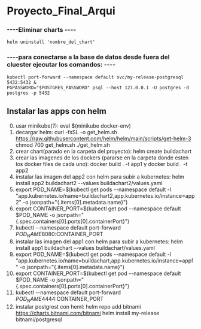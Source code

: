 # Proyecto_Final_Arqui


### ----Eliminar charts ----
`helm uninstall 'nombre_del_chart'`

### ----para conectarse a la base de datos desde fuera del cluester ejecutar los comandos: ----

    kubectl port-forward --namespace default svc/my-release-postgresql 5432:5432 &
    PGPASSWORD="$POSTGRES_PASSWORD" psql --host 127.0.0.1 -U postgres -d postgres -p 5432

## Instalar las apps con helm
0) usar minikube(?): eval $(minikube docker-env)
1) decargar helm:
    curl -fsSL -o get_helm.sh https://raw.githubusercontent.com/helm/helm/main/scripts/get-helm-3
    chmod 700 get_helm.sh
    ./get_helm.sh
2) crear chart(parado en la carpeta del proyecto): helm create buildachart
3) crear las imagenes de los dockers (pararse en la carpeta donde esten los docker files de cada uno): docker build . -t app1 y docker build . -t app2
4) instalar las imagen del app2 con helm para subir a kubernetes: helm install app2 buildachart2 --values buildachart2/values.yaml
5) export POD_NAME=$(kubectl get pods --namespace default -l "app.kubernetes.io/name=buildachart2,app.kubernetes.io/instance=app2" -o jsonpath="{.items[0].metadata.name}")
6) export CONTAINER_PORT=$(kubectl get pod --namespace default $POD_NAME -o jsonpath="{.spec.containers[0].ports[0].containerPort}")
7) kubectl --namespace default port-forward $POD_NAME 8080:$CONTAINER_PORT
8) instalar las imagen del app1 con helm para subir a kubernetes: helm install app1 buildachart --values buildachart/values.yaml
9) export POD_NAME=$(kubectl get pods --namespace default -l "app.kubernetes.io/name=buildachart,app.kubernetes.io/instance=app1" -o jsonpath="{.items[0].metadata.name}")
10) export CONTAINER_PORT=$(kubectl get pod --namespace default $POD_NAME -o jsonpath="{.spec.containers[0].ports[0].containerPort}")
11) kubectl --namespace default port-forward $POD_NAME 4444:$CONTAINER_PORT
11) instalar postgrest con heml: 
      helm repo add bitnami https://charts.bitnami.com/bitnami
      helm install my-release bitnami/postgresql
      
